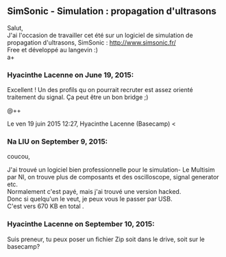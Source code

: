 ## SimSonic - Simulation : propagation d'ultrasons



Salut,  
J'ai l'occasion de travailler cet été sur un logiciel de simulation de
propagation d'ultrasons, SimSonic : <http://www.simsonic.fr/>  
Free et développé au langevin :)  
a+



### **Hyacinthe Lacenne** on June 19, 2015:



Excellent ! Un des profils qu on pourrait recruter est assez orienté  
traitement du signal. Ça peut être un bon bridge ;)  
  
@++  
  
Le ven 19 juin 2015 12:27, Hyacinthe Lacenne (Basecamp) &lt;



### **Na LIU** on September 9, 2015:



coucou,  
  
J'ai trouvé un logiciel bien professionnelle pour le simulation- Le Multisim
par NI, on trouve plus de composants et des oscilloscope, signal generator
etc.  
Normalement c'est payé, mais j'ai trouvé une version hacked.  
Donc si quelqu'un le veut, je peux vous le passer par USB.  
C'est vers 670 KB en total .



### **Hyacinthe Lacenne** on September 10, 2015:



Suis preneur, tu peux poser un fichier Zip soit dans le drive, soit sur le  
basecamp?



